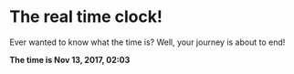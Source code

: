 # The real time clock!

Ever wanted to know what the time is? Well, your journey is about to end!

**The time is Nov 13, 2017, 02:03**